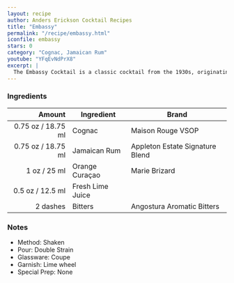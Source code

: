 ```yaml
---
layout: recipe
author: Anders Erickson Cocktail Recipes
title: "Embassy"
permalink: "/recipe/embassy.html"
iconfile: embassy
stars: 0
category: "Cognac, Jamaican Rum"
youtube: "YFqEvNdPrX8"
excerpt: |
  The Embassy Cocktail is a classic cocktail from the 1930s, originating from Hollywood's Embassy Club. It's a well-balanced and flavorful drink that combines brandy, rum, Cointreau, lime juice, and bitters.
---
```


### Ingredients

|   Amount | Ingredient       | Brand                           |
| -------: | ---------------- | ------------------------------- |
|  0.75 oz / 18.75 ml | Cognac           | Maison Rouge VSOP               |
|  0.75 oz / 18.75 ml | Jamaican Rum     | Appleton Estate Signature Blend |
|     1 oz / 25 ml | Orange Curaçao   | Marie Brizard                   |
|   0.5 oz / 12.5 ml | Fresh Lime Juice |
| 2 dashes | Bitters          | Angostura Aromatic Bitters      |

### Notes

- Method: Shaken
- Pour: Double Strain
- Glassware: Coupe
- Garnish: Lime wheel
- Special Prep: None
